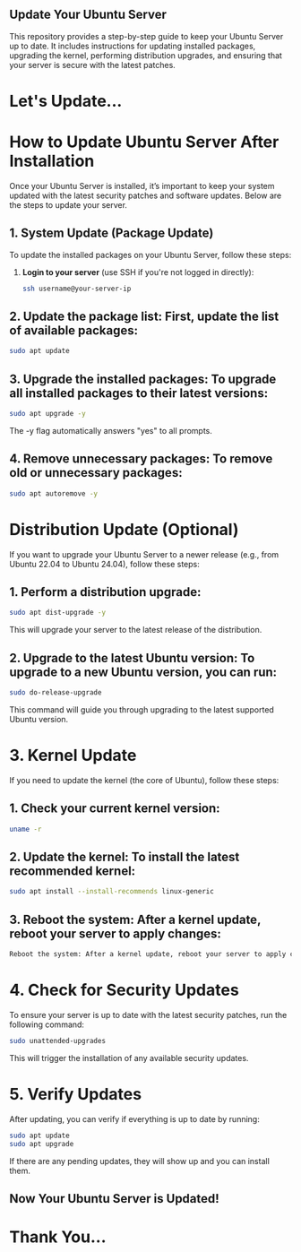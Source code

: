 ## Update Your Ubuntu Server
This repository provides a step-by-step guide to keep your Ubuntu Server up to date. It includes instructions for updating installed packages, upgrading the kernel, performing distribution upgrades, and ensuring that your server is secure with the latest patches.

# Let's Update...
# How to Update Ubuntu Server After Installation

Once your Ubuntu Server is installed, it’s important to keep your system updated with the latest security patches and software updates. Below are the steps to update your server.

## 1. System Update (Package Update)

To update the installed packages on your Ubuntu Server, follow these steps:

1. **Login to your server** (use SSH if you're not logged in directly):
   ```bash
   ssh username@your-server-ip
## 2. Update the package list: First, update the list of available packages:
   ```bash
sudo apt update
```
## 3. Upgrade the installed packages: To upgrade all installed packages to their latest versions:
```bash
sudo apt upgrade -y
```
The -y flag automatically answers "yes" to all prompts.
## 4. Remove unnecessary packages: To remove old or unnecessary packages:
```bash
sudo apt autoremove -y
```
# Distribution Update (Optional)
If you want to upgrade your Ubuntu Server to a newer release (e.g., from Ubuntu 22.04 to Ubuntu 24.04), follow these steps:

## 1. Perform a distribution upgrade:
```bash
sudo apt dist-upgrade -y
```
This will upgrade your server to the latest release of the distribution.
## 2. Upgrade to the latest Ubuntu version: To upgrade to a new Ubuntu version, you can run:
```bash
sudo do-release-upgrade
```
This command will guide you through upgrading to the latest supported Ubuntu version.
# 3. Kernel Update
If you need to update the kernel (the core of Ubuntu), follow these steps:
## 1. Check your current kernel version:
```bash
uname -r
```
## 2. Update the kernel: To install the latest recommended kernel:
```bash
sudo apt install --install-recommends linux-generic
```
## 3. Reboot the system: After a kernel update, reboot your server to apply changes:
```bash
Reboot the system: After a kernel update, reboot your server to apply changes:
```
# 4. Check for Security Updates
To ensure your server is up to date with the latest security patches, run the following command:
```bash
sudo unattended-upgrades
```
This will trigger the installation of any available security updates.
# 5. Verify Updates
After updating, you can verify if everything is up to date by running:
```bash
sudo apt update
sudo apt upgrade
```
If there are any pending updates, they will show up and you can install them.
## Now Your Ubuntu Server is Updated!
# Thank You...

